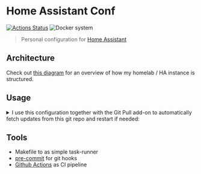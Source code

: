 # Home Assistant Conf

[![Actions Status](https://github.com/thibmaek/homeassistant-conf/workflows/CI%20Pipeline/badge.svg)](https://github.com/thibmaek/homeassistant-conf/actions/workflows/ci-pipeline.yaml)
![Docker system](https://badgen.net/badge/Docker/home-assistant/?icon=docker)

> Personal configuration for [Home Assistant](https://home-assistant.io)

## Architecture

Check out [this diagram](https://whimsical.com/8gZ6KJPKUYjKcYVXVnyxJq) for an overview of how my homelab / HA instance is structured.

## Usage

<details>
  <summary>
    I use this configuration together with the Git Pull add-on to automatically fetch updates from this git repo and restart if needed:
  </summary>

```json
{
  ...
  "git_branch": "master",
  "git_command": "pull",
  "git_remote": "origin",
  "git_prune": true,
  "repository": "https://github.com/thibmaek/homeassistant-conf.git",
  "auto_restart": true,
  "restart_ignore": [
    "ui-lovelace.yaml",
    ".gitignore",
    "README.md",
    ".yamllint",
    ".travis.yml"
  ],
  "repeat": {
    "active": true,
    "interval": 300
  }
}
```

1. You need to first clone the repo by ssh'ing into Home Assistant, cd'ing to your config dir (`/usr/share/hassio/homeassistant`) and cloning it there.
2. Enter the details above in the Git Pull add-on and adjust if needed
3. Start the add-on

</details>

## Tools

* Makefile to as simple task-runner
* [pre-commit](https://pre-commit.io) for git hooks
* [Github Actions](https://github.com/thibmaek/homeassistant-conf/actions) as CI pipeline
